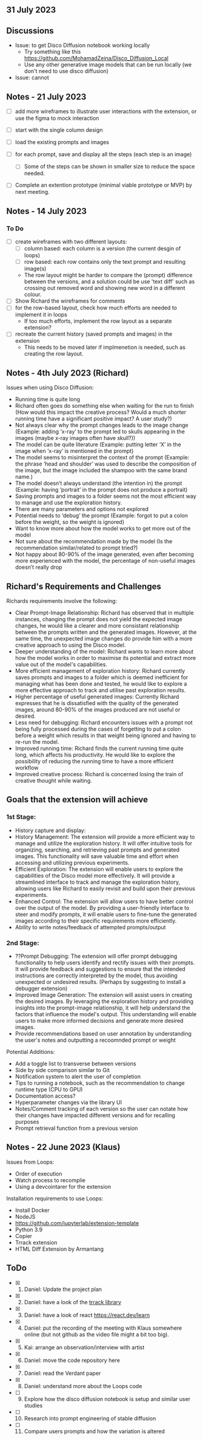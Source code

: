 ## 31 July 2023

## Discussions
- Issue: to get Disco Diffusion notebook working locally
   - Try something like this https://github.com/MohamadZeina/Disco_Diffusion_Local
   - Use any other generative image models that can be run locally (we don't need to use disco diffusion)
- Issue: cannot 

## Notes - 21 July 2023

- [ ] add more wireframes to illustrate user interactions with the extension, or use the figma to mock interaction
- [ ] start with the single column design
- [ ] load the existing prompts and images
- [ ] for each prompt, save and display all the steps (each step is an image)
   - [ ] Some of the steps can be shown in smaller size to reduce the space needed.
- [ ] Complete an extention prototype (minimal viable prototype or MVP) by next meeting.


## Notes - 14 July 2023

### To Do
- [ ] create wireframes with two different layouts:
   - [ ] column based: each column is a version (the current desgin of loops)
   - [ ] row based: each row contains only the text prompt and resulting image(s)
   - The row layout might be harder to compare the (prompt) difference between the versions, and a solution could be use 'text diff' such as crossing out removed word and showing new word in a different colour.
- [ ] Show Richard the wireframes for comments
- [ ] for the row-based layout, check how much efforts are needed to implement it in loops
   - If too much efforts, implement the row layout as a separate extension? 
- [ ] recreate the current history (saved prompts and images) in the extension
   - This needs to be moved later if implmenetion is needed, such as creating the row layout.
     
## Notes - 4th July 2023 (Richard)
Issues when using Disco Diffusion:
- Running time is quite long
- Richard often goes do something else when waiting for the run to finish (How would this impact the creative process? Would a much shorter running time have a significant positive impact? A user study?)
- Not always clear why the prompt changes leads to the image change (Example: adding ‘x-ray’ to the prompt led to skulls appearing in the images (maybe x-ray images often have skull?))
- The model can be quite literature (Example: putting letter ‘X’ in the image when ‘x-ray’ is mentioned in the prompt)
- The model seems to misinterpret the context of the prompt (Example: the phrase ‘head and shoulder’ was used to describe the composition of the image, but the image included the shampoo with the same brand name.)
- The model doesn’t always understand (the intention in) the prompt (Example: having ‘portrait’ in the prompt does not produce a portrait)
- Saving prompts and images to a folder seems not the most efficient way to manage and use the exploration history.
- There are many parameters and options not explored
- Potential needs to ‘debug’ the prompt (Example: forgot to put a colon before the weight, so the weight is ignored)
- Want to know more about how the model works to get more out of the model
- Not sure about the recommendation made by the model (Is the recommendation similar/related to prompt tried?)
- Not happy about 80-90% of the image generated, even after becoming more experienced with the model, the percentage of non-useful images doesn’t really drop

## Richard's Requirements and Challenges
Richards requirements involve the following:
- Clear Prompt-Image Relationship: Richard has observed that in multiple instances, changing the prompt does not yield the expected image changes, he would like a clearer and more consistant relationship between the prompts written and the generated images. However, at the same time, the unexpected image changes do provide him with a more creative approach to using the Disco model.
- Deeper understanding of the model: Richard wants to learn more about how the model works in order to maximise its potential and extract more value out of the model's capabilities.
- More efficient management of exploration history: Richard currently saves prompts and images to a folder which is deemed inefficient for managing what has been done and tested, he would like to explore a more effective approach to track and utilise past exploration results.
- Higher percentage of useful generated images: Currently Richard expresses that he is dissatisfied with the quality of the generated images, around 80-90% of the images produced are not useful or desired.
- Less need for debugging: Richard encounters issues with a prompt not being fully processed during the cases of forgetting to put a colon before a weight which results in that weight being ignored and having to re-run the model.
- Improved running time: Richard finds the current running time quite long, which affects his productivity. He would like to explore the possibility of reducing the running time to have a more efficient workflow
- Improved creative process: Richard is concerned losing the train of creative thought while waiting.

## Goals that the extension will achieve

### 1st Stage:
- History capture and display: 
- History Management: The extension will provide a more efficient way to manage and utilize the exploration history. It will offer intuitive tools for organizing, searching, and retrieving past prompts and generated images. This functionality will save valuable time and effort when accessing and utilizing previous experiments.
- Efficient Exploration: The extension will enable users to explore the capabilities of the Disco model more effectively. It will provide a streamlined interface to track and manage the exploration history, allowing users like Richard to easily revisit and build upon their previous experiments.
- Enhanced Control: The extension will allow users to have better control over the output of the model. By providing a user-friendly interface to steer and modify prompts, it will enable users to fine-tune the generated images according to their specific requirements more efficiently.
- Ability to write notes/feedback of attempted prompts/output

### 2nd Stage:
- ??Prompt Debugging: The extension will offer prompt debugging functionality to help users identify and rectify issues with their prompts. It will provide feedback and suggestions to ensure that the intended instructions are correctly interpreted by the model, thus avoiding unexpected or undesired results. (Perhaps by suggesting to install a debugger extension)
- Improved Image Generation: The extension will assist users in creating the desired images. By leveraging the exploration history and providing insights into the prompt-image relationship, it will help understand the factors that influence the model's output. This understanding will enable users to make more informed decisions and generate more desired images.
- Provide recommendations based on user annotation by understanding the user's notes and outputting a recoomnded prompt or weight


Potential Additions:
- Add a toggle list to transverse between versions
- Side by side comparison similar to Git
- Notification system to alert the user of completion
- Tips to running a notebook, such as the recommendation to change runtime type (CPU to GPU)
- Documentation access?
- Hyperparameter changes via the library UI
- Notes/Comment tracking of each version so the user can notate how their changes have impacted different versions and for recalling purposes
- Prompt retrieval function from a previous version 

## Notes - 22 June 2023 (Klaus)
Issues from Loops:
- Order of execution
- Watch process to recomplie 
- Using a devcointarer for the extension

Installation requirements to use Loops:
- Install Docker
- NodeJS
- https://github.com/jupyterlab/extension-template
- Python 3.9
- Copier
- Trrack extension
- HTML Diff Extension by Armantang


## ToDo
- [x] 1. Daniel: Update the project plan
- [x] 2. Daniel: have a look of the [trrack library](https://trrackjs.vercel.app/) 
- [x] 3. Daniel: have a look of react https://react.dev/learn
- [x] 4. Daniel: put the recording of the meeting with Klaus somewhere online (but not github as the video file might a bit too big).
- [x] 5. Kai: arrange an observation/interview with artist
- [x] 6. Daniel: move the code repository here
- [x] 7. Daniel: read the Verdant paper
- [x] 8. Daniel: understand more about the Loops code
- [ ] 9. Explore how the disco diffusion notebook is setup and similar user studies
- [ ] 10. Research into prompt engineering of stable diffusion
- [ ] 11. Compare users prompts and how the variation is altered
